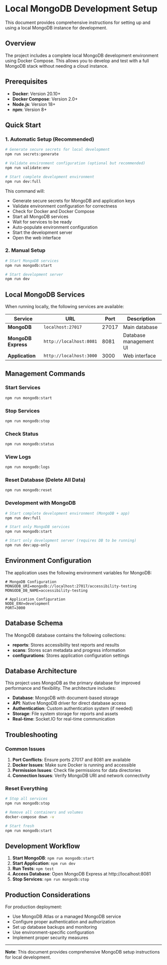 # Local MongoDB Development Setup

This document provides comprehensive instructions for setting up and using a local MongoDB instance for development.

## Overview

The project includes a complete local MongoDB development environment using Docker Compose. This allows you to develop and test with a full MongoDB stack without needing a cloud instance.

## Prerequisites

- **Docker**: Version 20.10+ 
- **Docker Compose**: Version 2.0+
- **Node.js**: Version 18+
- **npm**: Version 8+

## Quick Start

### 1. Automatic Setup (Recommended)

```bash
# Generate secure secrets for local development
npm run secrets:generate

# Validate environment configuration (optional but recommended)
npm run validate:env

# Start complete development environment
npm run dev:full
```

This command will:
- Generate secure secrets for MongoDB and application keys
- Validate environment configuration for correctness
- Check for Docker and Docker Compose
- Start all MongoDB services
- Wait for services to be ready
- Auto-populate environment configuration
- Start the development server
- Open the web interface

### 2. Manual Setup

```bash
# Start MongoDB services
npm run mongodb:start

# Start development server
npm run dev
```

## Local MongoDB Services

When running locally, the following services are available:

| Service | URL | Port | Description |
|---------|-----|------|-------------|
| **MongoDB** | `localhost:27017` | 27017 | Main database |
| **MongoDB Express** | `http://localhost:8081` | 8081 | Database management UI |
| **Application** | `http://localhost:3000` | 3000 | Web interface |

## Management Commands

### Start Services
```bash
npm run mongodb:start
```

### Stop Services
```bash
npm run mongodb:stop
```

### Check Status
```bash
npm run mongodb:status
```

### View Logs
```bash
npm run mongodb:logs
```

### Reset Database (Delete All Data)
```bash
npm run mongodb:reset
```

### Development with MongoDB
```bash
# Start complete development environment (MongoDB + app)
npm run dev:full

# Start only MongoDB services
npm run mongodb:start

# Start only development server (requires DB to be running)
npm run dev:app-only
```

## Environment Configuration

The application uses the following environment variables for MongoDB:

```env
# MongoDB Configuration
MONGODB_URI=mongodb://localhost:27017/accessibility-testing
MONGODB_DB_NAME=accessibility-testing

# Application Configuration
NODE_ENV=development
PORT=3000
```

## Database Schema

The MongoDB database contains the following collections:

- **reports**: Stores accessibility test reports and results
- **scans**: Stores scan metadata and progress information
- **configurations**: Stores application configuration settings

## Database Architecture

This project uses MongoDB as the primary database for improved performance and flexibility. The architecture includes:

- **Database**: MongoDB with document-based storage
- **API**: Native MongoDB driver for direct database access
- **Authentication**: Custom authentication system (if needed)
- **Storage**: File system storage for reports and assets
- **Real-time**: Socket.IO for real-time communication

## Troubleshooting

### Common Issues

1. **Port Conflicts**: Ensure ports 27017 and 8081 are available
2. **Docker Issues**: Make sure Docker is running and accessible
3. **Permission Issues**: Check file permissions for data directories
4. **Connection Issues**: Verify MongoDB URI and network connectivity

### Reset Everything

```bash
# Stop all services
npm run mongodb:stop

# Remove all containers and volumes
docker-compose down -v

# Start fresh
npm run mongodb:start
```

## Development Workflow

1. **Start MongoDB**: `npm run mongodb:start`
2. **Start Application**: `npm run dev`
3. **Run Tests**: `npm test`
4. **Access Database**: Open MongoDB Express at http://localhost:8081
5. **Stop Services**: `npm run mongodb:stop`

## Production Considerations

For production deployment:

- Use MongoDB Atlas or a managed MongoDB service
- Configure proper authentication and authorization
- Set up database backups and monitoring
- Use environment-specific configuration
- Implement proper security measures

---

**Note**: This document provides comprehensive MongoDB setup instructions for local development. 